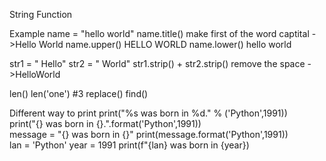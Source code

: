 String Function



Example
name = "hello world"
name.title()        make first of the word captital ->Hello World
name.upper()        HELLO WORLD
name.lower()        hello world

str1 = "        Hello"
str2 = "    World"
str1.strip() + str2.strip()      remove the space     ->HelloWorld

len()       len('one') #3
replace()
find()

Different way to print
print("%s was born in %d." % ('Python',1991))         
print("{} was born in {}.".format('Python',1991))   
message = "{} was born in {}"
print(message.format('Python',1991))   
lan = 'Python'
year = 1991
print(f"{lan} was born in {year})    


